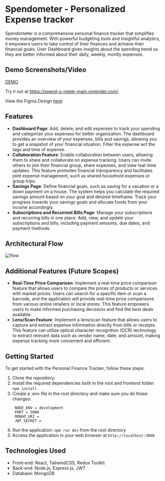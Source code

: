 # Spendometer - Personalized Expense tracker

Spendometer is a comprehensive personal finance tracker that simplifies money management. With powerful budgeting tools and insightful analytics, it empowers users to take control of their finances and achieve their financial goals. User Dashboard gives insights about the spending trend so they are better informed about their daily, weekly, montly expenses.

## Demo Screenshots/Video

[DEMO](https://drive.google.com/file/d/1WKMynFp388SH4qOKwDQvRNEoWu3vwhm-/view?usp=sharing) 

Try it out at https://spend-o-meter-main.onrender.com/

View the Figma Design [here](https://www.figma.com/file/7VIQvMboevTR3oG2uBrOyT/Spend-o-Meter?type=design&node-id=0%3A1&mode=design&t=jaUgqyDcZQlOHLgy-1)

## Features
- **Dashboard Page**: Add, delete, and edit expenses to track your spending and categorize your expenses for better organization. The dashboard provides an overview of your expenses, bills and savings, allowing you to get a snapshot of your financial situation. Filter the expense wrt the tags and time of expense.
- **Collaboration Feature**: Enable collaboration between users, allowing them to share and collaborate on expense tracking. Users can invite others to join their financial group, share expenses, and view real-time updates. This feature promotes financial transparency and facilitates joint expense management, such as shared household expenses or group trips.
- **Savings Page**: Define financial goals, such as saving for a vacation or a down payment on a house. The system helps you calculate the required savings amount based on your goal and desired timeframe. Track your progress towards your savings goals and allocate funds from your income accordingly.
- **Subscriptions and Recurrent Bills Page**: Manage your subscriptions and recurring bills in one place. Add, view, and update your subscriptions and bills, including payment amounts, due dates, and payment methods.

## Architectural Flow
![flow](https://github.com/Fastest-Coder-First/Dracarys/assets/91118866/5bf5cec1-0c7f-4523-a46a-e18d3cb3ef0f)

## Additional Features (Future Scopes)

- **Real-Time Price Comparison**: Implement a real-time price comparison feature that allows users to compare the prices of products or services with market prices. Users can search for a specific item or scan a barcode, and the application will provide real-time price comparisons from various online retailers or local stores. This feature empowers users to make informed purchasing decisions and find the best deals available.
- **Lens/Scan Feature**: Implement a lens/scan feature that allows users to capture and extract expense information directly from bills or receipts. This feature can utilize optical character recognition (OCR) technology to extract relevant data such as vendor name, date, and amount, making expense tracking more convenient and efficient.

## Getting Started
To get started with the Personal Finance Tracker, follow these steps:

1. Clone the repository.
2. Install the required dependencies both in the root and frontend folder: `npm install`
3. Create a .env file in the root directory and make sure you do these changes:<br>
   ```
    NODE_ENV = development
    PORT = 5000
    MONGO_URI = 
    JWT_SECRET =
   ```
5. Run the application: `npm run dev` from the root directory
6. Access the application in your web browser at `http://localhost:3000`

## Technologies Used

- Front-end: React, TailwindCSS, Redux Toolkit
- Back-end: Node.js, Express.js, JWT
- Database: MongoDB





